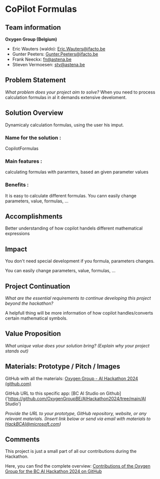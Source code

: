 # CoPilot Formulas

## Team information  

**Oxygen Group (Belgium)**

- Eric Wauters (waldo): Eric.Wauters@ifacto.be
- Gunter Peeters: Gunter.Peeters@ifacto.be
- Frank Neeckx: fn@astena.be
- Stieven Vermoesen: stv@astena.be

## Problem Statement
*What problem does your project aim to solve?* 
When you need to process calculation formulas in al it demands extensive develoment. 

## Solution Overview
Dynamicaly calculation formulas, using the user his imput.
  
### Name for the solution :
CopilotFormulas
 
### Main features :
calculating formulas with paramters, based an given parameter values
  
### Benefits :
It is easy to calculate different formulas.
You cann easily change parameters, value, formulas, ... 

## Accomplishments
Better understanding of how copilot handels different mathematical expressions

## Impact 
You don't need special development if you formula, parameters changes.

You can easily change parameters, value, formulas, ... 

## Project Continuation
*What are the essential requirements to continue developing this project beyond the hackathon?* 

A helpfull thing will be more information of how copilot handles/converts certain mathematical symbols.

## Value Proposition 
*What unique value does your solution bring?* 
*(Explain why your project stands out)* 

## Materials: Prototype / Pitch / Images 
GitHub with all the materials: [Oxygen Group - AI Hackathon 2024 (github.com)](https://github.com/OxygenGroupBE/AIHackathon2024)

GitHub URL to this specific app: [BC AI Studio on Github]('https://github.com/OxygenGroupBE/AIHackathon2024/tree/main/AI Studio')

*Provide the URL to your prototype, GitHub repository, website, or any relevant materials.* 
*(Insert link below or send via email with materials to HackBCAI@microsoft.com)* 

## Comments

This project is just a small part of all our contributions during the Hackathon.  

Here, you can find the complete overview:  [Contributions of the Oxygen Group for the BC AI Hackathon 2024 on GitHub](https://github.com/OxygenGroupBE/AIHackathon2024/blob/main/ReadMe.md)
